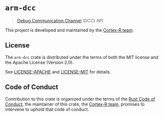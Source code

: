 # `arm-dcc`

> [Debug Communication Channel][dcc] (DCC) API

[dcc]: https://developer.arm.com/products/software-development-tools/compilers/arm-compiler-5/docs/dui0471/latest/debug-communications-channel

This project is developed and maintained by the [Cortex-R team][team].

## License

The `arm-dcc` crate is distributed under the terms of both the MIT license and
the Apache License (Version 2.0).

See [LICENSE-APACHE](LICENSE-APACHE) and [LICENSE-MIT](LICENSE-MIT) for details.

## Code of Conduct

Contribution to this crate is organized under the terms of the [Rust Code of
Conduct][CoC], the maintainer of this crate, the [Cortex-R team][team], promises
to intervene to uphold that code of conduct.

[CoC]: CODE_OF_CONDUCT.md
[team]: https://github.com/rust-embedded/wg#the-cortex-r-team
